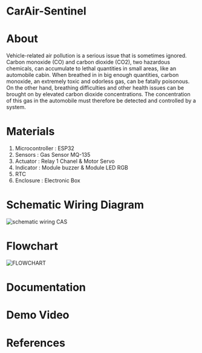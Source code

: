 # CarAir-Sentinel
# About
Vehicle-related air pollution is a serious issue that is sometimes ignored. Carbon monoxide (CO) and carbon dioxide (CO2), two hazardous chemicals, can accumulate to lethal quantities in small areas, like an automobile cabin. When breathed in in big enough quantities, carbon monoxide, an extremely toxic and odorless gas, can be fatally poisonous. On the other hand, breathing difficulties and other health issues can be brought on by elevated carbon dioxide concentrations. The concentration of this gas in the automobile must therefore be detected and controlled by a system.
# Materials
1. Microcontroller : ESP32
2. Sensors : Gas Sensor MQ-135
3. Actuator : Relay 1 Chanel & Motor Servo
4. Indicator : Module buzzer & Module LED RGB
5. RTC
6. Enclosure : Electronic Box
# Schematic Wiring Diagram
![schematic wiring CAS](https://github.com/ayumichrnsa/CarAir-Sentinel/assets/168198679/c3856e19-b881-4ff6-b94d-34199d5b2dc5)
# Flowchart
![FLOWCHART](https://github.com/ayumichrnsa/CarAir-Sentinel/assets/168198679/ac5feffc-60fb-4b21-9bac-420377d8743f)
# Documentation
# Demo Video
# References



